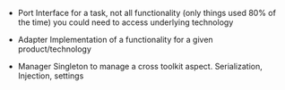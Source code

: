 
* Port
Interface for a task, not all functionality (only things used 80% of the time) you could need to
access underlying technology

* Adapter
Implementation of a functionality for a given product/technology

* Manager
Singleton to manage a cross toolkit aspect. Serialization, Injection, settings
